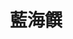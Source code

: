 ---
title: "藍海饌"
description: "藍海饌"
layout: shop
keywords:
  - 美食競賽
  - 台灣美食
  - 美食精選
datePublished: "2025-06-30"
dateModified: "2025-07-05"
city: ""
district: ""
address: ""
phone: ""
geo: ""
google_map: ""
footinder: ""
official: "https://www.facebook.com/diamondofsea0523/"
award:
  - name: "台北國際牛肉麵節"
    year: "2024"
    entries:
      - group: "調理包組"
        cooking_style: "紅燒"
        rank: ""
      - group: "調理包組"
        cooking_style: "清燉"
        rank: ""

---